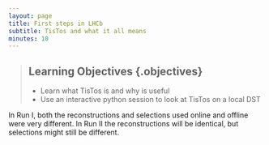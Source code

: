 ```yaml
---
layout: page
title: First steps in LHCb
subtitle: TisTos and what it all means
minutes: 10
---
```


> ## Learning Objectives {.objectives}
>
> * Learn what TisTos is and why is useful
> * Use an interactive python session to look at TisTos on a local DST

In Run I, both the reconstructions and selections used online and offline were
very different. In Run II the reconstructions will be identical, but selections
might still be different.
